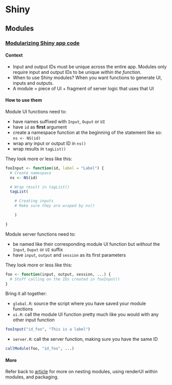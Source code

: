 # Shiny

## Modules

### [Modularizing Shiny app code](https://shiny.rstudio.com/articles/modules.html)

#### Context
- Input and output IDs must be unique across the entire app. Modules only require  input and output IDs to be unique _within the function_.
- When to use Shiny modules? When you want functions to generate UI, inputs and outputs.
- A module = piece of UI + fragment of server logic that uses that UI

#### How to use them

Module UI functions need to:
- have names suffixed with `Input`, `Ouput` or `UI`
- have `id` as __first__ argument
- create a namespace function at the beginning of the statement like so: `ns <- NS(id)`
- wrap any input or output ID in `ns()`
- wrap results in `tagList()`

They look more or less like this:
```r
fooInput <- function(id, label = "Label") {
  # Create namespace
  ns <- NS(id)

  # Wrap result in tagList()
  tagList(

    # Creating inputs
    # Make sure they are wraped by ns()

    )

}
```
Module server functions need to:
- be named like their corresponding module UI function but _without_ the `Input`, `Ouput` or `UI` suffix
- have `input`, `output` and `session` as its first parameters

They look more or less like this:
```r
foo <- function(input, output, session, ...) {
  # Stuff calling on the IDs created in fooInput()
}
```

Bring it all together:
- `global.R`: source the script where you have saved your module functions
- `ui.R`: call the module UI function pretty much like you would with any other input function
```r
fooInput("id_foo", "This is a label")
```
- `server.R`: call the server function, making sure you have the same ID
```r
callModule(foo, "id_foo", ...)
```
#### More
Refer back to [article](https://shiny.rstudio.com/articles/modules.html) for more on nesting modules, using renderUI within modules, and packaging.
